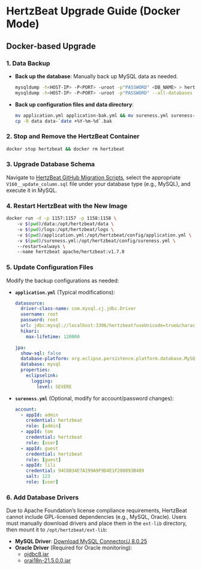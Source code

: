 # HertzBeat Upgrade Guide (Docker Mode)

## Docker-based Upgrade

### 1. Data Backup

- **Back up the database**: Manually back up MySQL data as needed.

  ```bash
  mysqldump -h<HOST-IP> -P<PORT> -uroot -p"PASSWORD" <DB_NAME> > hertzbeat_backup-`date +%Y-%m-%d`.sql  # Single database  
  mysqldump -h<HOST-IP> -P<PORT> -uroot -p"PASSWORD" --all-databases > hertzbeat_backup-`date +%Y-%m-%d`.sql  # Full database  
  ```

- **Back up configuration files and data directory**:

  ```bash
  mv application.yml application-bak.yml && mv sureness.yml sureness-bak.yml  
  cp -R data data-`date +%Y-%m-%d`.bak  
  ```

### 2. Stop and Remove the HertzBeat Container

```bash
docker stop hertzbeat && docker rm hertzbeat  
```

### 3. Upgrade Database Schema

Navigate to [HertzBeat GitHub Migration Scripts](https://github.com/apache/hertzbeat/tree/master/hertzbeat-manager/src/main/resources/db/migration), select the appropriate `V160__update_column.sql` file under your database type (e.g., MySQL), and execute it in MySQL.

### 4. Restart HertzBeat with the New Image

```bash
docker run -d -p 1157:1157 -p 1158:1158 \  
    -v $(pwd)/data:/opt/hertzbeat/data \  
    -v $(pwd)/logs:/opt/hertzbeat/logs \  
    -v $(pwd)/application.yml:/opt/hertzbeat/config/application.yml \  
    -v $(pwd)/sureness.yml:/opt/hertzbeat/config/sureness.yml \  
    --restart=always \  
    --name hertzbeat apache/hertzbeat:v1.7.0  
```

### 5. Update Configuration Files

Modify the backup configurations as needed:

- **`application.yml`** (Typical modifications):

  ```yaml
  datasource:
    driver-class-name: com.mysql.cj.jdbc.Driver
    username: root
    password: root
    url: jdbc:mysql://localhost:3306/hertzbeat?useUnicode=true&characterEncoding=utf-8&useSSL=false&serverTimezone=Asia/Shanghai
    hikari:
      max-lifetime: 120000
  
  jpa:
    show-sql: false
    database-platform: org.eclipse.persistence.platform.database.MySQLPlatform
    database: mysql
    properties:
      eclipselink:
        logging:
          level: SEVERE
  ```

- **`sureness.yml`** (Optional, modify for account/password changes):

  ```yaml
  account:
    - appId: admin
      credential: hertzbeat
      role: [admin]
    - appId: tom
      credential: hertzbeat
      role: [user]
    - appId: guest
      credential: hertzbeat
      role: [guest]
    - appId: lili
      credential: 94C6B34E7A199A9F9D4E1F208093B489
      salt: 123
      role: [user]
  ```

### 6. Add Database Drivers

Due to Apache Foundation’s license compliance requirements, HertzBeat cannot include GPL-licensed dependencies (e.g., MySQL, Oracle). Users must manually download drivers and place them in the `ext-lib` directory, then mount it to `/opt/hertzbeat/ext-lib`:

- **MySQL Driver**: [Download MySQL Connector/J 8.0.25](https://dev.mysql.com/get/Downloads/Connector-J/mysql-connector-java-8.0.25.zip)
- **Oracle Driver** (Required for Oracle monitoring):
  - [ojdbc8.jar](https://download.oracle.com/otn-pub/otn_software/jdbc/234/ojdbc8.jar)
  - [orai18n-21.5.0.0.jar](https://repo.mavenlibs.com/maven/com/oracle/database/nls/orai18n/21.5.0.0/orai18n-21.5.0.0.jar)
